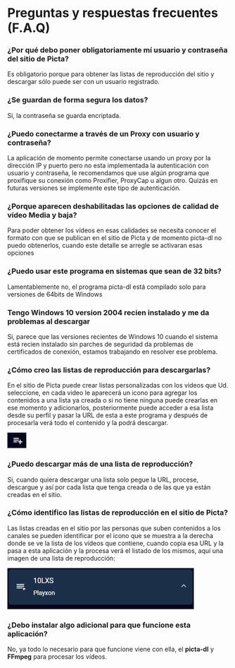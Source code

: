 # Preguntas y respuestas frecuentes (F.A.Q)

### ¿Por qué debo poner obligatoriamente mí usuario y contraseña del sitio de Picta?

Es obligatorio porque para obtener las listas de reproducción del sitio y descargar sólo puede ser con un usuario registrado.

### ¿Se guardan de forma segura los datos?

Si, la contraseña se guarda encriptada.

### ¿Puedo conectarme a través de un Proxy con usuario y contraseña?

La aplicación de momento permite conectarse usando un proxy por la dirección IP y puerto pero no esta implementada la autenticación con usuario y contraseña, le recomendamos que use algún programa que proxifique su conexión como Proxifier, ProxyCap u algun otro. Quizás en futuras versiones se implemente este tipo de autenticación.

### ¿Porque aparecen deshabilitadas las opciones de calidad de vídeo Media y baja?

Para poder obtener los vídeos en esas calidades se necesita conocer el formato con que se publican en el sitio  de Picta y de momento picta-dl no puedo obtenerlos, cuando este detalle se arregle se activaran esas opciones

### ¿Puedo usar este programa en sistemas que sean de 32 bits?

Lamentablemente no, el programa picta-dl está compilado solo para versiones de 64bits de Windows

### Tengo Windows 10 version 2004 recien instalado y me da problemas al descargar

Si, parece que las versiones recientes de Windows 10 cuando el sistema está recien instalado sin parches de seguridad da problemas de certificados de conexión, estamos trabajando en resolver ese problema.

### ¿Cómo creo las listas de reproducción para descargarlas?

En el sitio de Picta puede crear listas personalizadas con los videos que Ud. seleccione, en cada video le aparecerá un icono para agregar los contenidos a una lista ya creada o si no tiene ninguna puede crearlas en ese momento y adicionarlos, posteriormente puede acceder a esa lista desde su perfil y pasar la URL de esta a este programa y después de procesarla verá todo el contenido y la podrá descargar. 

![icon list](../Resources/Ayuda/icono_de_lista.png)

### ¿Puedo descargar más de una lista de reproducción?

Si, cuando quiera descargar una lista solo pegue la URL, procese, descargue y así por cada lista que tenga creada o de las que ya están creadas en el sitio.

### ¿Cómo identifico las listas de reproducción en el sitio de Picta?

Las listas creadas en el sitio por las personas que suben contenidos a los canales se pueden identificar por el icono que se muestra a la derecha donde se ve la lista de los vídeos que contiene, cuando copia esa URL y la pasa a esta aplicación y la procesa verá el listado de los mismos, aquí una imagen de una lista de reproducción: 

![picta channel list](../Resources/Ayuda/picta_lista_canal.png)

### ¿Debo instalar algo adicional para que funcione esta aplicación?

No, ya todo lo necesario para que funcione viene con ella, el __picta-dl__ y __FFmpeg__ para procesar los vídeos.
